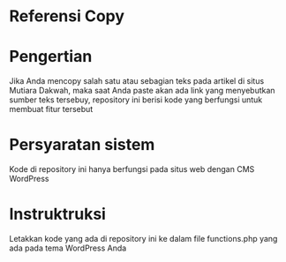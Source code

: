 # Referensi Copy

# Pengertian
Jika Anda mencopy salah satu atau sebagian teks pada artikel di situs Mutiara Dakwah, maka saat Anda paste akan ada link yang menyebutkan sumber teks tersebuy, repository ini berisi kode yang berfungsi untuk membuat fitur tersebut

# Persyaratan sistem
Kode di repository ini hanya berfungsi pada situs web dengan CMS WordPress

# Instruktruksi
Letakkan kode yang ada di repository ini ke dalam file functions.php yang ada pada tema WordPress Anda
